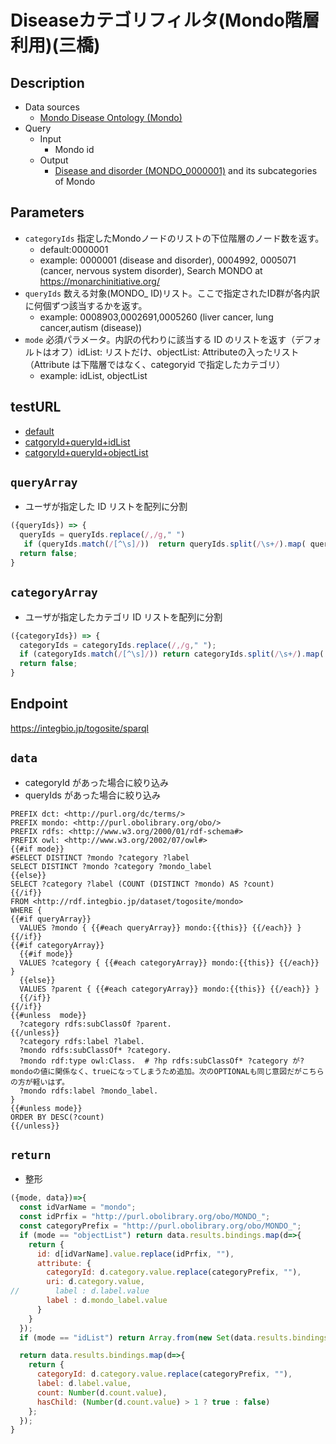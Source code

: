 # Diseaseカテゴリフィルタ(Mondo階層利用)(三橋)

## Description

- Data sources
    -  [Mondo Disease Ontology (Mondo) ](https://mondo.monarchinitiative.org/) 
- Query
    - Input
        - Mondo id
    - Output
        -  [Disease and disorder (MONDO_0000001)](https://monarchinitiative.org/disease/MONDO:0000001) and its subcategories of Mondo

## Parameters

* `categoryIds` 指定したMondoノードのリストの下位階層のノード数を返す。
  * default:0000001
  * example: 0000001 (disease and disorder), 0004992, 0005071  (cancer, nervous system disorder),  Search MONDO at https://monarchinitiative.org/
* `queryIds` 数える対象(MONDO_ ID)リスト。ここで指定されたID群が各内訳に何個ずつ該当するかを返す。
  * example: 0008903,0002691,0005260    (liver cancer, lung cancer,autism (disease))
* `mode` 必須パラメータ。内訳の代わりに該当する ID のリストを返す（デフォルトはオフ）idList: リストだけ、objectList: Attributeの入ったリスト（Attribute は下階層ではなく、categoryid で指定したカテゴリ）
  * example: idList, objectList

 ## testURL
  - [default](https://integbio.jp/togosite/sparqlist/api/disease_mondo_filter?categoryIds=0000001&queryIds=&mode=)
  - [catgoryId+queryId+idList](https://integbio.jp/togosite/sparqlist/api/disease_mondo_filter?categoryIds=0000001&queryIds=0008903%2C0002691%2C0005260&mode=idList)
  - [catgoryId+queryId+objectList](https://integbio.jp/togosite/sparqlist/api/disease_mondo_filter?categoryIds=0000001&queryIds=0008903%2C0002691%2C0005260&mode=objectList)

## `queryArray`
- ユーザが指定した ID リストを配列に分割

```javascript
({queryIds}) => {
  queryIds = queryIds.replace(/,/g," ")
   if (queryIds.match(/[^\s]/))  return queryIds.split(/\s+/).map( queryId => "MONDO_" + queryId );
  return false;
}
```

## `categoryArray`
- ユーザが指定したカテゴリ ID リストを配列に分割

```javascript
({categoryIds}) => {
  categoryIds = categoryIds.replace(/,/g," ");
  if (categoryIds.match(/[^\s]/)) return categoryIds.split(/\s+/).map( categoryId => "MONDO_" + categoryId　);
  return false;
}
```

## Endpoint

https://integbio.jp/togosite/sparql

## `data`
- categoryId があった場合に絞り込み
- queryIds があった場合に絞り込み
```sparql
PREFIX dct: <http://purl.org/dc/terms/>
PREFIX mondo: <http://purl.obolibrary.org/obo/>
PREFIX rdfs: <http://www.w3.org/2000/01/rdf-schema#>
PREFIX owl: <http://www.w3.org/2002/07/owl#>
{{#if mode}}
#SELECT DISTINCT ?mondo ?category ?label
SELECT DISTINCT ?mondo ?category ?mondo_label
{{else}}
SELECT ?category ?label (COUNT (DISTINCT ?mondo) AS ?count) 
{{/if}}
FROM <http://rdf.integbio.jp/dataset/togosite/mondo>
WHERE {
{{#if queryArray}}
  VALUES ?mondo { {{#each queryArray}} mondo:{{this}} {{/each}} }
{{/if}}
{{#if categoryArray}}
  {{#if mode}}
  VALUES ?category { {{#each categoryArray}} mondo:{{this}} {{/each}} }    
  {{else}}
  VALUES ?parent { {{#each categoryArray}} mondo:{{this}} {{/each}} }
  {{/if}}
{{/if}}
{{#unless  mode}}
  ?category rdfs:subClassOf ?parent.
{{/unless}}
  ?category rdfs:label ?label.
  ?mondo rdfs:subClassOf* ?category.
  ?mondo rdf:type owl:Class.  # ?hp rdfs:subClassOf* ?category が?mondoの値に関係なく、trueになってしまうため追加。次のOPTIONALも同じ意図だがこちらの方が軽いはず。
  ?mondo rdfs:label ?mondo_label.
} 
{{#unless mode}}  
ORDER BY DESC(?count)
{{/unless}}
```

## `return`
- 整形
```javascript
({mode, data})=>{
  const idVarName = "mondo";
  const idPrfix = "http://purl.obolibrary.org/obo/MONDO_";
  const categoryPrefix = "http://purl.obolibrary.org/obo/MONDO_";
  if (mode == "objectList") return data.results.bindings.map(d=>{
    return {
      id: d[idVarName].value.replace(idPrfix, ""), 
      attribute: {
        categoryId: d.category.value.replace(categoryPrefix, ""), 
        uri: d.category.value,
//        label : d.label.value
        label : d.mondo_label.value
      }
    }
  });
  if (mode == "idList") return Array.from(new Set(data.results.bindings.map(d=>d[idVarName].value.replace(idPrfix, "")))); // unique

  return data.results.bindings.map(d=>{ 
    return {
      categoryId: d.category.value.replace(categoryPrefix, ""), 
      label: d.label.value,
      count: Number(d.count.value),
      hasChild: (Number(d.count.value) > 1 ? true : false)
    };
  });	
}
```